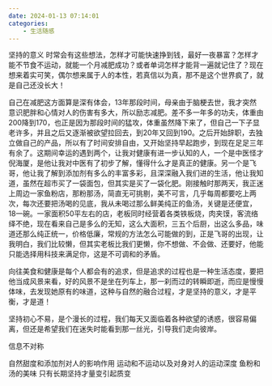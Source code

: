 ```yaml
---
date: 2024-01-13 07:14:01
categories:
    - 生活随感
---
```



坚持的意义
时常会有这些想法，怎样才可能快速挣到钱，最好一夜暴富？怎样才能不节食不运动，就能一个月减肥成功？或者单词怎样才能背一遍就记住了？现在想来着实可笑，偶尔想来属于人的本性，若真信以为真，那不是这个世界疯了，就是自己还没长大！

自己在减肥这方面算是深有体会，13年那段时间，母亲由于脑梗去世，我才突然意识肥胖和心情对人的伤害有多大，所以励志减肥。差不多一年多的功夫，体重由200降到170，也正是因为那段时间的猛攻，体重虽然降下来了，但自己一下子显老许多，并且之后又逐渐被欲望拉回去，到20年又回到190。之后开始辞职，去独立做自己的产品，所以有了时间安排自由，又开始坚持早起跑步，到现在足足三年有余了。这期间幸运的遇到两个，让我对健康有进一步认知的人，一个是中医怪才倪海厦，是他让我对中医有了初步了解，懂得什么才是真正的健康。另一个是飞哥，他让我了解到添加剂有多么的丰富多彩，且深深融入我们进的生活，他让我知道，虽然在超市买了一袋面包，但其实是买了一袋化肥。刚接触时那两天，我正迷上周边一家鱼粉店，那粉那汤，简直无可挑剔，美不可言，几乎每周都要吃上两次，每次还要把汤喝的见底，我从未喝过那么鲜美纯正的鱼汤，关键是还便宜，18一碗。一家面积50平左右的店，老板同时经营着各类铁板烧，肉夹馍，客流络绎不绝，现在看来自己是多么的无知，这么大面积，三五个后厨，出这么多品，味道还那么纯正统一，价格低廉，常规的方法怎么可能做的到，正是飞哥的出现，让我明白，我们比较懒，但其实老板比我们更懒，你不想做、不会做、还要好，他能只能选择用科技来满足你，这是不可调和的矛盾。

向往美食和健康是每个人都会有的追求，但是追求的过程也是一种生活态度，要把他当成风景来看，好的风景不是坐在列车上，那一刹而过的转瞬即逝，而应是慢慢体味，去发现她原有的味道，这种与自然的融合过程，才是坚持的意义，才是平衡，才是道！

坚持初心不易，是个漫长的过程，我们每天又面临着各种欲望的诱惑，很容易偏离，但还是希望我们在迷失时能看到那一丝光，引导我们走向彼岸。


信息不对称

自然甜度和添加剂对人的影响作用
运动和不运动以及对身对人的运动深度
鱼粉和汤的美味
只有长期坚持才量变引起质变